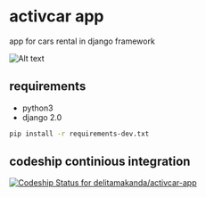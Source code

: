 # activcar app
app for cars rental in django framework

![Alt text](https://cdn.dribbble.com/users/272011/screenshots/2289607/dribbble_13oct.png)

## requirements
* python3
* django 2.0


```bash
pip install -r requirements-dev.txt
```


## codeship continious integration
[ ![Codeship Status for delitamakanda/activcar-app](https://app.codeship.com/projects/08018070-cbd8-0135-7f05-02fcee097afb/status?branch=master)](https://app.codeship.com/projects/261878)
